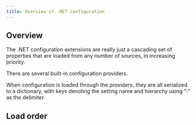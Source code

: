 ```yaml
---
title: Overview of .NET configuration
---
```


## Overview

The .NET configuration extensions are really just a cascading set of properties that are loaded from any number of sources, in increasing priority.

There are several built-in configuration providers.

When configuration is loaded through the providers, they are all serialized to a dictionary, with keys denoting the setting name and hierarchy using ":" as the delimiter.

## Load order
